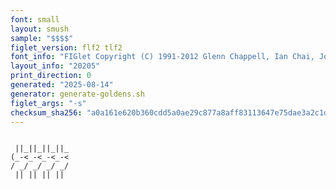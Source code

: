 ```yaml
---
font: small
layout: smush
sample: "$$$$"
figlet_version: flf2 tlf2
font_info: "FIGlet Copyright (C) 1991-2012 Glenn Chappell, Ian Chai, John Cowan,"
layout_info: "20205"
print_direction: 0
generated: "2025-08-14"
generator: generate-goldens.sh
figlet_args: "-s"
checksum_sha256: "a0a161e620b360cdd5a0ae29c877a8aff83113647e75dae3a2c1d5b8333fb502"
---
```


```text
             
 ||_||_||_||_
(_-<_-<_-<_-<
/ _/ _/ _/ _/
 || || || || 
```
